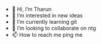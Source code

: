 - 👋 Hi, I’m Tharun 
- 👀 I’m interested in new ideas
- 🌱 I’m currently learning git
- 💞️ I’m looking to collaborate on ntg
- 📫 How to reach me ping me

<!---
tharunjuturu/tharunjuturu is a ✨ special ✨ repository because its `README.md` (this file) appears on your GitHub profile.
You can click the Preview link to take a look at your changes.
--->
